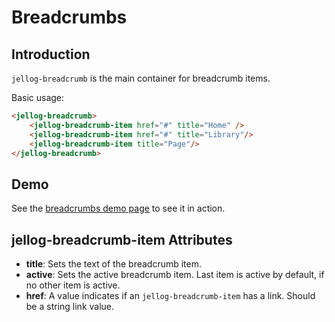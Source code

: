 # Breadcrumbs

## Introduction

`jellog-breadcrumb` is the main container for breadcrumb items. 

Basic usage:

````html
<jellog-breadcrumb>
    <jellog-breadcrumb-item href="#" title="Home" />
    <jellog-breadcrumb-item href="#" title="Library"/>
    <jellog-breadcrumb-item title="Page"/>
</jellog-breadcrumb>
````

## Demo

See the [breadcrumbs demo page](https://bootstrap-taghelpers.jellog.io/Components/Breadcrumbs) to see it in action.

## jellog-breadcrumb-item Attributes

- **title**: Sets the text of the breadcrumb item.
- **active**: Sets the active breadcrumb item. Last item is active by default, if no other item is active.
- **href**: A value indicates if an `jellog-breadcrumb-item` has a link. Should be a string link value. 
